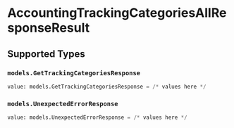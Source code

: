 # AccountingTrackingCategoriesAllResponseResult


## Supported Types

### `models.GetTrackingCategoriesResponse`

```python
value: models.GetTrackingCategoriesResponse = /* values here */
```

### `models.UnexpectedErrorResponse`

```python
value: models.UnexpectedErrorResponse = /* values here */
```

